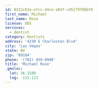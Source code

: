 ```yaml
---
id: 8322c62e-efcc-44ce-a03f-cd5179f88bf8
first_name: Michael
last_name: Rose
license: DDS
services:
  - dentist
category: Dentists
address: '4230 E Charleston Blvd'
city: 'Las Vegas'
state: NV
zip: '89104'
phone: '(702) 459-8998'
title: 'Michael Rose'
_geoloc:
  lat: 36.1589
  lng: -115.113
---
```

